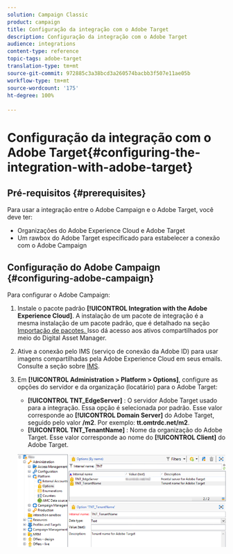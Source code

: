 ```yaml
---
solution: Campaign Classic
product: campaign
title: Configuração da integração com o Adobe Target
description: Configuração da integração com o Adobe Target
audience: integrations
content-type: reference
topic-tags: adobe-target
translation-type: tm+mt
source-git-commit: 972885c3a38bcd3a260574bacbb3f507e11ae05b
workflow-type: tm+mt
source-wordcount: '175'
ht-degree: 100%

---
```



# Configuração da integração com o Adobe Target{#configuring-the-integration-with-adobe-target}

## Pré-requisitos {#prerequisites}

Para usar a integração entre o Adobe Campaign e o Adobe Target, você deve ter:

* Organizações do Adobe Experience Cloud e Adobe Target
* Um rawbox do Adobe Target especificado para estabelecer a conexão com o Adobe Campaign

## Configuração do Adobe Campaign {#configuring-adobe-campaign}

Para configurar o Adobe Campaign:

1. Instale o pacote padrão **[!UICONTROL Integration with the Adobe Experience Cloud]**. A instalação de um pacote de integração é a mesma instalação de um pacote padrão, que é detalhado na seção [Importação de pacotes. ](../../platform/using/working-with-data-packages.md#importing-packages) Isso dá acesso aos ativos compartilhados por meio do Digital Asset Manager.
1. Ative a conexão pelo IMS (serviço de conexão da Adobe ID) para usar imagens compartilhadas pela Adobe Experience Cloud em seus emails. Consulte a seção sobre [IMS](../../integrations/using/about-adobe-id.md).
1. Em **[!UICONTROL Administration > Platform > Options]**, configure as opções do servidor e da organização (locatário) para o Adobe Target:

   * **[!UICONTROL TNT_EdgeServer]** : O servidor Adobe Target usado para a integração. Essa opção é selecionada por padrão. Esse valor corresponde ao **[!UICONTROL Domain Server]** do Adobe Target, seguido pelo valor **/m2**. Por exemplo: **tt.omtrdc.net/m2**.
   * **[!UICONTROL TNT_TenantName]** : Nome da organização do Adobe Target. Esse valor corresponde ao nome do **[!UICONTROL Client]** do Adobe Target.

   ![](assets/tar_options.png)

